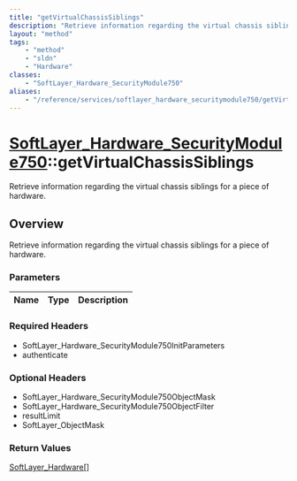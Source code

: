 ```yaml
---
title: "getVirtualChassisSiblings"
description: "Retrieve information regarding the virtual chassis siblings for a piece of hardware."
layout: "method"
tags:
    - "method"
    - "sldn"
    - "Hardware"
classes:
    - "SoftLayer_Hardware_SecurityModule750"
aliases:
    - "/reference/services/softlayer_hardware_securitymodule750/getVirtualChassisSiblings"
---
```

# [SoftLayer_Hardware_SecurityModule750](/reference/services/SoftLayer_Hardware_SecurityModule750)::getVirtualChassisSiblings

Retrieve information regarding the virtual chassis siblings for a piece of hardware.


## Overview 
Retrieve information regarding the virtual chassis siblings for a piece of hardware.

### Parameters 
|Name | Type | Description |
| --- | --- | --- |


### Required Headers
* SoftLayer_Hardware_SecurityModule750InitParameters
* authenticate

### Optional Headers
* SoftLayer_Hardware_SecurityModule750ObjectMask
* SoftLayer_Hardware_SecurityModule750ObjectFilter
* resultLimit
* SoftLayer_ObjectMask

### Return Values
<a href='/reference/datatypes/SoftLayer_Hardware'>SoftLayer_Hardware[] </a>

